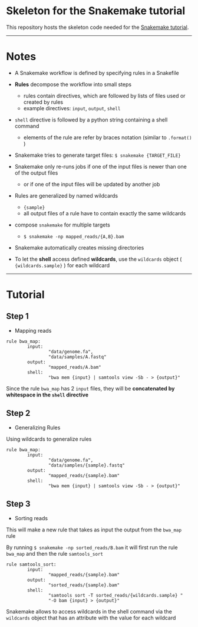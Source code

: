 # Skeleton for the Snakemake tutorial

This repository hosts the skeleton code needed for the [Snakemake tutorial](http://snakemake.readthedocs.io/en/latest/tutorial/welcome.html).

---

# Notes

* A Snakemake workflow is defined by specifying rules in a Snakefile
* **Rules** decompose the workflow into small steps
  * rules contain directives, which are followed by lists of files used or created by rules
  * example directives: `input`, `output`, `shell`

* `shell` directive is followed by a python string containing a shell command
  * elements of the rule are refer by braces notation (similar to `.format()` )

* Snakemake tries to generate target files: `$ snakemake {TARGET_FILE}`

* Snakemake only re-runs jobs if one of the input files is newer than one of the output files
  * or if one of the input files will be updated by another job

* Rules are generalized by named wildcards
  * `{sample}`
  * all output files of a rule have to contain exactly the same wildcards

* compose `snakemake` for multiple targets
  * `$ snakemake -np mapped_reads/{A,B}.bam`

* Snakemake automatically creates missing directories

* To let the **shell** access defined **wildcards**, use the `wildcards` object ( `{wildcards.sample}` )  for each wildcard


---

# Tutorial

## Step 1

* Mapping reads

```
rule bwa_map:
        input:
                "data/genome.fa",
                "data/samples/A.fastq"
        output:
                "mapped_reads/A.bam"
        shell:
                "bwa mem {input} | samtools view -Sb - > {output}"
```

Since the rule `bwa_map` has 2 `input` files, they will be **concatenated by whitespace in the `shell` directive** 

## Step 2

* Generalizing Rules

Using wildcards to generalize rules

```
rule bwa_map:
        input:
                "data/genome.fa",
                "data/samples/{sample}.fastq"
        output:
                "mapped_reads/{sample}.bam"
        shell:
                "bwa mem {input} | samtools view -Sb - > {output}"
```

## Step 3

* Sorting reads

This will make a new rule that takes as input the output from the `bwa_map` rule 

By running `$ snakemake -np sorted_reads/B.bam` it will first run the rule `bwa_map` and then the rule `samtools_sort` 

```
rule samtools_sort:
        input:
                "mapped_reads/{sample}.bam"
        output:
                "sorted_reads/{sample}.bam"
        shell:
                "samtools sort -T sorted_reads/{wildcards.sample} "
                "-O bam {input} > {output}"
```

Snakemake allows to access wildcards in the shell command via the `wildcards` object that has an attribute with the value for each wildcard
